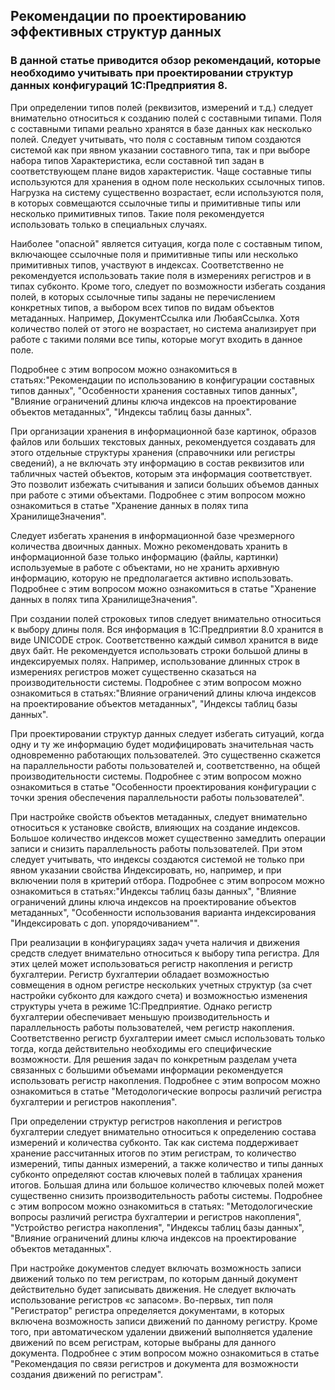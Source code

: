 ## Рекомендации по проектированию эффективных структур данных

### В данной статье приводится обзор рекомендаций, которые необходимо учитывать при проектировании структур данных конфигураций 1С:Предприятия 8. 
При определении типов полей (реквизитов, измерений и т.д.) следует внимательно относиться к созданию полей с составными типами. Поля с составными типами реально хранятся в базе данных как несколько полей. Следует учитывать, что поля с составным типом создаются системой как при явном указании составного типа, так и при выборе набора типов Характеристика, если составной тип задан в соответствующем плане видов характеристик. 
Чаще составные типы используются для хранения в одном поле нескольких ссылочных типов. Нагрузка на систему существенно возрастает, если используются поля, в которых совмещаются ссылочные типы и примитивные типы или несколько примитивных типов. Такие поля рекомендуется использовать только в специальных случаях.  

Наиболее "опасной" является ситуация, когда поле с составным типом, включающее ссылочные поля и примитивные типы или несколько примитивных типов, участвуют в индексах. Соответственно не рекомендуется использовать такие поля в измерениях регистров и в типах субконто.
Кроме того, следует по возможности избегать создания полей, в которых ссылочные типы заданы не перечислением конкретных типов, а выбором всех типов по видам объектов метаданных. Например, ДокументСсылка или ЛюбаяСсылка. Хотя количество полей от этого не возрастает, но система анализирует при работе с такими полями все типы, которые могут входить в данное поле. 

Подробнее с этим вопросом можно ознакомиться в статьях:"Рекомендации по использованию в конфигурации составных типов данных", "Особенности хранения составных типов данных", "Влияние ограничений длины ключа индексов на проектирование объектов метаданных", "Индексы таблиц базы данных".

При организации хранения в информационной базе картинок, образов файлов или больших текстовых данных, рекомендуется создавать для этого отдельные структуры хранения (справочники или регистры сведений), а не включать эту информацию в состав реквизитов или табличных частей объектов, которым эта информация соответствует. Это позволит избежать считывания и записи больших объемов данных при работе с этими объектами.
Подробнее с этим вопросом можно ознакомиться в статье "Хранение данных в полях типа ХранилищеЗначения".

Следует избегать хранения в информационной базе чрезмерного количества двоичных данных. Можно рекомендовать хранить в информационной базе только информацию (файлы, картинки) используемые в работе с объектами, но не хранить архивную информацию, которую не предполагается активно использовать.
Подробнее с этим вопросом можно ознакомиться в статье "Хранение данных в полях типа ХранилищеЗначения".

При создании полей строковых типов следует внимательно относиться к выбору длины поля. Вся информация в 1С:Предприятии 8.0 хранится в виде UNICODE строк. Соответственно каждый символ хранится в виде двух байт. Не рекомендуется использовать строки большой длины в индексируемых полях. Например, использование длинных строк в измерениях регистров может существенно сказаться на производительности системы.
Подробнее с этим вопросом можно ознакомиться в статьях:"Влияние ограничений длины ключа индексов на проектирование объектов метаданных", "Индексы таблиц базы данных".

При проектировании структур данных следует избегать ситуаций, когда одну и ту же информацию будет модифицировать значительная часть одновременно работающих пользователей. Это существенно скажется на параллельности работы пользователей и, соответственно, на общей производительности системы.
Подробнее с этим вопросом можно ознакомиться в статье "Особенности проектирования конфигурации с точки зрения обеспечения параллельности работы пользователей".

При настройке свойств объектов метаданных, следует внимательно относиться к установке свойств, влияющих на создание индексов. Большое количество индексов может существенно замедлить операции записи и снизить параллельность работы пользователей. При этом следует учитывать, что индексы создаются системой не только при явном указании свойства Индексировать, но, например, и при включении поля в критерий отбора.
Подробнее с этим вопросом можно ознакомиться в статьях:"Индексы таблиц базы данных", "Влияние ограничений длины ключа индексов на проектирование объектов метаданных", "Особенности использования варианта индексирования "Индексировать с доп. упорядочиванием"".

При реализации в конфигурациях задач учета наличия и движения средств следует внимательно относиться к выбору типа регистра. Для этих целей может использоваться регистр накопления и регистр бухгалтерии. Регистр бухгалтерии обладает возможностью совмещения в одном регистре нескольких учетных структур (за счет настройки субконто для каждого счета) и возможностью изменения структуры учета в режиме 1С:Предприятие. Однако регистр бухгалтерии обеспечивает меньшую производительность и параллельность работы пользователей, чем регистр накопления. Соответственно регистр бухгалтерии имеет смысл использовать только тогда, когда действительно необходимы его специфические возможности. Для решения задач по конкретным разделам учета связанных с большими объемами информации рекомендуется использовать регистр накопления. 
Подробнее с этим вопросом можно ознакомиться в статье "Методологические вопросы различий регистра бухгалтерии и регистров накопления".

При определении структур регистров накопления и регистров бухгалтерии следует внимательно относиться к определению состава измерений и количества субконто. Так как система поддерживает хранение рассчитанных итогов по этим регистрам, то количество измерений, типы данных измерений, а также количество и типы данных субконто определяют состав ключевых полей в таблицах хранения итогов. Большая длина или большое количество ключевых полей может существенно снизить производительность работы системы. 
Подробнее с этим вопросом можно ознакомиться в статьях: "Методологические вопросы различий регистра бухгалтерии и регистров накопления", "Устройство регистра накопления", "Индексы таблиц базы данных", "Влияние ограничений длины ключа индексов на проектирование объектов метаданных".

При настройке документов следует включать возможность записи движений только по тем регистрам, по которым данный документ действительно будет записывать движения. Не следует включать использование регистров «с запасом». Во-первых, тип поля "Регистратор" регистра определяется документами, в которых включена возможность записи движений по данному регистру. Кроме того, при автоматическом удалении движений выполняется удаление движений по всем регистрам, которые выбраны для данного документа.
Подробнее с этим вопросом можно ознакомиться в статье "Рекомендация по связи регистров и документа для возможности создания движений по регистрам".